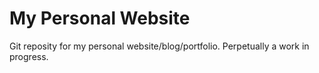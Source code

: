 # My Personal Website

Git reposity for my personal website/blog/portfolio. Perpetually a work in progress.
